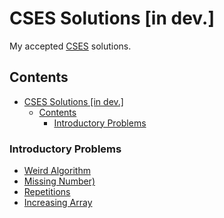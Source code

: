 # CSES Solutions [in dev.]

My accepted [CSES](https://cses.fi/problemset/) solutions.

## Contents

-   [CSES Solutions \[in dev.\]](#cses-solutions-in-dev)
    -   [Contents](#contents)
        -   [Introductory Problems](#introductory-problems)

### Introductory Problems

-   [Weird Algorithm](introductory_problems/weird_algorithm.cpp)
-   [Missing Number)](introductory_problems/missing_number.cpp)
-   [Repetitions](introductory_problems/repetitions.cpp)
-   [Increasing Array](introductory_problems/increasing_array.cpp)
